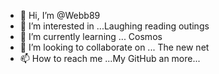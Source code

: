 - 👋 Hi, I’m @Webb89
- 👀 I’m interested in ...Laughing reading outings
- 🌱 I’m currently learning ... Cosmos
- 💞️ I’m looking to collaborate on ... The new net 
- 📫 How to reach me ...My GitHub an more...

<!---
Webb89/Webb89 is a ✨ special ✨ repository because its `README.md` (this file) appears on your GitHub profile.
You can click the Preview link to take a look at your changes.
--->
